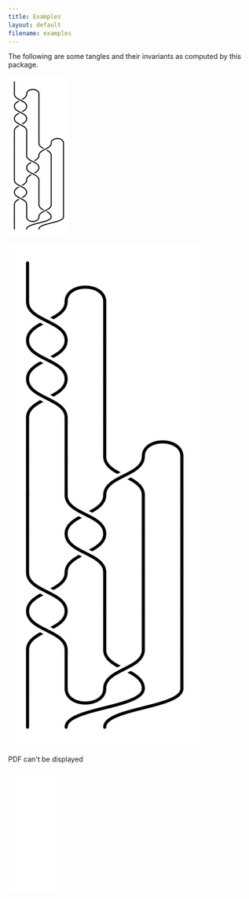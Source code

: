 ```yaml
---
title: Examples
layout: default
filename: examples
---
```


The following are some tangles and their invariants as computed by this package. 

[ ![](smalltest.png) ](test.png)

<div class="thumbnail1"><img src="test.png"></div>

<object width="100" height="250" type="application/pdf" data="test.pdf">
    <p>PDF can't be displayed</p>
</object>

<embed src="test.pdf" width="100" height="250" 
 type="application/pdf">
